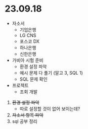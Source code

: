 # 23.09.18

- 자소서
  - 기업은행
  - LG CNS
  - 포스코 DX
  - 하나은행
  - 신한은행
- 가비아 시험 준비
  - 환경 설정 파악
  - 예시 문제 다 풀기 (알고 3, SQL 1)
  - SQL 문제 확인
- 프로젝트
  - 조회 개발


1. ~~환경 설정 파악~~
   - 따로 설정할 것이 없어 보이는데?
2. ~~자소서 항목 파악~~
3. sql 공부 정리